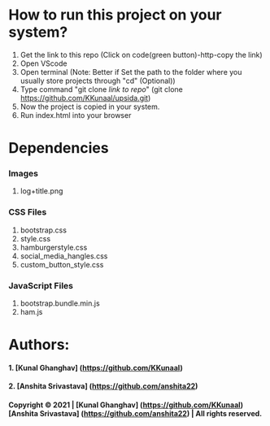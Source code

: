 # How to run this project on your system?
1. Get the link to this repo (Click on code(green button)-http-copy the link)
2. Open VScode
3. Open terminal (Note: Better if Set the path to the folder where you usually store projects through "cd" (Optional))
4. Type command "git clone _link to repo_" (git clone https://github.com/KKunaal/upsida.git)
5. Now the project is copied in your system.
6. Run index.html into your browser

# Dependencies

### Images
1. log+title.png

### CSS Files
1. bootstrap.css
2. style.css
3. hamburgerstyle.css
4. social_media_hangles.css
5. custom_button_style.css

### JavaScript Files
1. bootstrap.bundle.min.js
2. ham.js

# Authors:
#### 1. [Kunal Ghanghav] (https://github.com/KKunaal)
#### 2. [Anshita Srivastava] (https://github.com/anshita22)

#### Copyright &copy; 2021 | [Kunal Ghanghav] (https://github.com/KKunaal) [Anshita Srivastava] (https://github.com/anshita22) | All rights reserved.
